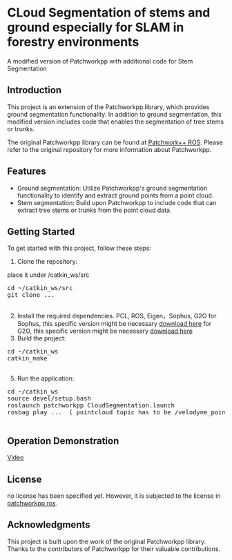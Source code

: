 # CLoud Segmentation of stems and ground especially for SLAM in forestry environments

A modified version of Patchworkpp with additional code for Stem Segmentation

## Introduction

This project is an extension of the Patchworkpp library, which provides ground segmentation functionality. In addition to ground segmentation, this modified version includes code that enables the segmentation of tree stems or trunks.

The original Patchworkpp library can be found at [Patchwork++ ROS](https://github.com/original_repository_link). Please refer to the original repository for more information about Patchworkpp.

## Features

- Ground segmentation: Utilize Patchworkpp's ground segmentation functionality to identify and extract ground points from a point cloud.
- Stem segmentation: Build upon Patchworkpp to include code that can extract tree stems or trunks from the point cloud data.

## Getting Started

To get started with this project, follow these steps:

1. Clone the repository:

place it under /catkin_ws/src
  <pre>
cd ~/catkin_ws/src
git clone ...
  </pre>

2. Install the required dependencies. 
PCL, ROS, Eigen，Sophus, G2O
for Sophus, this specific version might be necessary [download here](https://drive.google.com/file/d/1t2P_DoQ9s0Q0I5ukexdbTpXXRIuBt62x/view?usp=drive_link)
for G2O, this specific version might be necessary [download here](https://drive.google.com/file/d/1Q-nvxnD4tugpC4kOWcjvvKKamVvYKRw4/view?usp=drive_link)
4. Build the project:
  <pre>
cd ~/catkin_ws
catkin_make
  </pre>

5. Run the application:
  <pre>
cd ~/catkin_ws
source devel/setup.bash
roslaunch patchworkpp CloudSegmentation.launch
rosbag play ...  ( pointcloud topic has to be /velodyne_points for present)
  </pre>

## Operation Demonstration 
[Video](https://drive.google.com/file/d/1N1WgAAsGCnm57edv6hc4fqz94HvVkzQY/view?usp=sharing)

## License

 no license has been specified yet. However, it is subjected to the license in [patchworkpp ros](https://github.com/original_repository_link).

## Acknowledgments

This project is built upon the work of the original Patchworkpp library. Thanks to the contributors of Patchworkpp for their valuable contributions.





